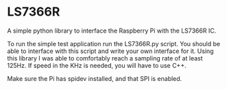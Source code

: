 # LS7366R
A simple python library to interface the Raspberry Pi with the LS7366R IC.

To run the simple test application run the LS7366R.py script.
You should be able to interface with this script and write your own interface for it.
Using this library I was able to comfortably reach a sampling rate of at least 125Hz.
If speed in the KHz is needed, you will have to use C++.


Make sure the Pi has spidev installed, and that SPI is enabled.



